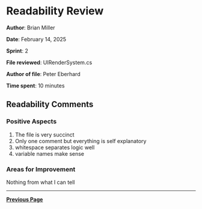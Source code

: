 # Readability Review

**Author**: Brian Miller

**Date**: February 14, 2025

**Sprint**: 2

**File reviewed**: UIRenderSystem.cs

**Author of file**: Peter Eberhard

**Time spent**: 10 minutes

## Readability Comments

### Positive Aspects

1. The file is very succinct
2. Only one comment but everything is self explanatory
3. whitespace separates logic well
4. variable names make sense

### Areas for Improvement

Nothing from what I can tell

---

[**Previous Page**](../README.md)
